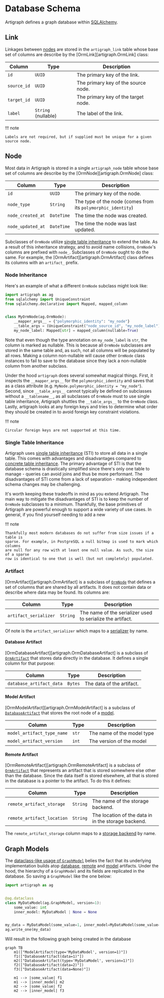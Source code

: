 # Database Schema

Artigraph defines a graph database within [SQLAlchemy](https://www.sqlalchemy.org/).

## Link

Linkages between [nodes](#node) are stored in the `artigraph_link` table whose base set
of columns are describe by the [OrmLink][artigraph.OrmLink] class:

| Column      | Type                | Description                         |
| ----------- | ------------------- | ----------------------------------- |
| `id`        | `UUID`              | The primary key of the link.        |
| `source_id` | `UUID`              | The primary key of the source node. |
| `target_id` | `UUID`              | The primary key of the target node. |
| `label`     | `String` (nullable) | The label of the link.              |

!!! note

    Labels are not required, but if supplied must be unique for a given source node.

## Node

Most data in Artigraph is stored in a single `artigraph_node` table whose base set of
columns are describe by the [OrmNode][artigraph.OrmNode] class:

| Column            | Type       | Description                                                  |
| ----------------- | ---------- | ------------------------------------------------------------ |
| `id`              | `UUID`     | The primary key of the node.                                 |
| `node_type`       | `String`   | The type of the node (comes from its `polymorphic_identity`) |
| `node_created_at` | `DateTime` | The time the node was created.                               |
| `node_updated_at` | `DateTime` | The time the node was last updated.                          |

Subclasses of `OrmNode` utilize [single table inheritance](#single-table-inheritance) to
extend the table. As a result of this inheritance strategy, and to avoid name
collisions, `OrmNode`'s columns are prefixed with `node_`. Subclasses of `OrmNode` ought
to do the same. For example, the [OrmArtifact][artigraph.OrmArtifact] class defines its
columns with an `artifact_` prefix.

### Node Inheritance

Here's an example of what a different `OrmNode` subclass might look like:

```python
import artigraph as ag
from sqlalchemy import UniqueConstraint
from sqlalchemy.declarative import Mapped, mapped_column


class MyOrmNode(ag.OrmNode):
    __mapper_args__ = {"polymorphic_identity": "my_node"}
    __table_args = (UniqueConstraint("node_source_id", "my_node_label"),)
    my_node_label: Mapped[str] = mapped_column(nullable=True)
```

Note that even though the type annotation on `my_node_label` is `str`, the column is
marked as nullable. This is because all `OrmNode` subclasses are stored in the same
table and, as such, not all columns will be populated by all rows. Making a column
non-nullable will cause other `OrmNode` class instances to fail to save to the database
since they lack a non-nullable column from another subclass.

Under the hood `artigraph` does several somewhat magical things. First, it inspects the
`__mapper_args__` for the `polymorphic_identity` and saves that as a class attribute
(e.g. `MyNode.polymorphic_identity = "my_node"`). Second, since `__table_args__` cannot
typically be defined on subclasses without a `__tablename__`, as all subclasses of
`OrmNode` must to use single table inheritance, Artigraph shuttles the `__table_args__`
to the `OrmNode` class. Lastly, artigraph looks at any foreign keys and tries to
determine what order they should be created in to avoid foreign key constraint
violations.

!!! note

    Circular foreign keys are not supported at this time.

### Single Table Inheritance

Artigraph uses
[single table inheritance](https://docs.sqlalchemy.org/en/14/orm/inheritance.html#single-table-inheritance)
(STI) to store all data in a single table. This comes with advantages and disadvantages
compared to
[concrete table inheritance](https://docs.sqlalchemy.org/en/20/orm/inheritance.html#concrete-table-inheritance).
The primary advantage of STI is that the database schema is drastically simplified since
there's only one table to manage - queries can avoid joins and thus be more performant.
The disadvantages of STI come from a lack of separation - making independent schema
changes may be challenging.

It's worth keeping these tradeoffs in mind as you extend Artigraph. The main way to
mitigate the disadvantages of STI is to keep the number of `OrmNode` subclasses to a
minimum. Thankfully, the base primitives of Artigraph are powerful enough to support a
wide variety of use cases. In general, if you find yourself needing to add a new

!!! note

    Thankfully most modern databases do not suffer from size issues if a table is
    sparse. For example, in PostgreSQL a null bitmap is used to mark which columns
    are null for any row with at least one null value. As such, the size of a sparse
    row is identical to one that is well (but not completely) populated.

### Artifact

[OrmArtifact][artigraph.OrmArtifact] is a subclass of [`OrmNode`](#node) that defines a
set of columns that are shared by all artifacts. It does not contain data or describe
where data may be found. Its columns are:

| Column                | Type     | Description                                                |
| --------------------- | -------- | ---------------------------------------------------------- |
| `artifact_serializer` | `String` | The name of the serializer used to serialize the artifact. |

Of note is the `artifact_serializer` which maps to a [serializer](serializers.md) by
name.

#### Database Artifact

[OrmDatabaseArtifact][artigraph.OrmDatabaseArtifact] is a subclass of
[`OrmArtifact`](#artifact) that stores data directly in the database. It defines a
single column for that purpose:

| Column                   | Type    | Description               |
| ------------------------ | ------- | ------------------------- |
| `database_artifact_data` | `Bytes` | The data of the artifact. |

#### Model Artifact

[OrmModelArtifact][artigraph.OrmModelArtifact] is a subclass of
[`DatabaseArtifact`](#database-artifact) that stores the root node of a
[model](./models.md).

| Column                     | Type  | Description                |
| -------------------------- | ----- | -------------------------- |
| `model_artifact_type_name` | `str` | The name of the model type |
| `model_artifact_version`   | `int` | The version of the model   |

#### Remote Artifact

[OrmRemoteArtifact][artigraph.OrmRemoteArtifact] is a subclass of
[`OrmArtifact`](#artifact) that represents an artifact that is stored somewhere else
other than the database. Since the data itself is stored elsewhere, all that is stored
in the database is a pointer to the artifact. To do this it defines:

| Column                     | Type     | Description                                         |
| -------------------------- | -------- | --------------------------------------------------- |
| `remote_artifact_storage`  | `String` | The name of the storage backend.                    |
| `remote_artifact_location` | `String` | The location of the data in in the storage backend. |

The `remote_artifact_storage` column maps to a [storage backend](storage.md) by name.

## Graph Models

The [dataclass-like usage of `GraphModel`](./building-blocks.md#models) belies the fact
that its underlying implementation builds atop [database](#database-artifact),
[remote](#remote-artifact) and [model](#model-artifact) artifacts. Under the hood, the
hierarchy of a `GraphModel` and its fields are replicated in the database. So saving a
`GraphModel` like the one below:

```python
import artigraph as ag


@ag.dataclass
class MyDataModel(ag.GraphModel, version=1):
    some_value: int
    inner_model: MyDataModel | None = None


my_data = MyDataModel(some_value=1, inner_model=MyDataModel(some_value=2))
ag.write_one(my_data)
```

Will result in the following graph being created in the database

```mermaid
graph TB
    m1(["ModelArtifact(type='MyDataModel', version=1)"])
    f1(["DatabaseArtifact(data=1)"])
    m2(["DatabaseArtifact(type='MyDataModel', version=1)"])
    f2(["DatabaseArtifact(data=2)"])
    f3(["DatabaseArtifact(data=None)"])

    m1 --> |some_value| f1
    m1 --> |inner_model| m2
    m2 --> |some_value| f2
    m2 --> |inner_model| f3
```
